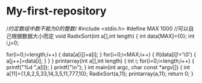 # My-first-repository
/*约定数组中数不能为0的整数*/
#include <stdio.h>
#define MAX 1000   //可以自己根据数据大小而定
void RadixSort(int a[],int length)
{
  int data[MAX]={0};
  int i,j=0;

  for(i=0;i<length;i++)
  {
    data[a[i]]=a[i];
  }
  for(i=0;i<MAX;i++)
  {
    if(data[i]!='\0')
    {
      a[j++]=data[i];
    }
  }
}
printarray(int a[],int length)
{
  int i;
  for(i=0;i<length;i++)
  {
    printf("%d ",a[i]);
  }
  printf("\n");
}
int main(int argc, char const *argv[])
{
 int a[11]={1,8,2,5,33,14,3,5,11,777,10};
 RadixSort(a,11);
 printarray(a,11);
 return 0;
}
